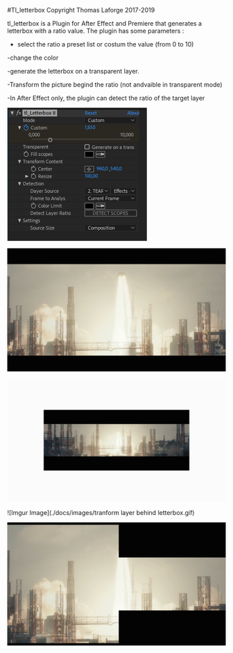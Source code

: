 #Tl_letterbox Copyright Thomas Laforge 2017-2019


tl_letterbox is a Plugin for After Effect and Premiere that generates a letterbox with a ratio value. 
The plugin has some parameters :
- select the ratio a preset list or costum the value (from 0 to 10)


-change the color

-generate the letterbox on a transparent layer.

-Transform the picture begind the ratio (not andvaible in transparent mode)

-In After Effect only, the plugin can detect the ratio of the target layer


![Alt text](./docs/images/interface.png)

![Imgur Image](./docs/images/choose_size_of_the_letterbox.gif)

![Imgur Image](./docs/images/comp_or_layer.gif)

![Imgur Image](./docs/images/tranform layer behind letterbox.gif)

![Imgur Image](./docs/images/detect_boxsize_from_other_layer.gif)
 
